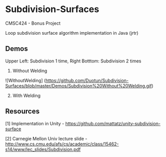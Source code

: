 # Subdivision-Surfaces
CMSC424 - Bonus Project

Loop subdivision surface algorithm implementation in Java (jrtr)

## Demos
Upper Left: Subdivision 1 time, Right Botttom: Subdivision 2 times

1) Without Welding

![WithoutWelding] (https://github.com/Duotun/Subdivision-Surfaces/blob/master/Demos/Subdivision%20Without%20Welding.gif)


2) With Welding



## Resources

[1] Implementation in Unity - https://github.com/mattatz/unity-subdivision-surface

[2] Carnegie Mellon Univ lecture slide - http://www.cs.cmu.edu/afs/cs/academic/class/15462-s14/www/lec_slides/Subdivision.pdf


